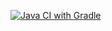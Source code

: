 [![Java CI with Gradle](https://github.com/doremifamiredo/ibankProfileTest/actions/workflows/main.yml/badge.svg)](https://github.com/doremifamiredo/ibankProfileTest/actions/workflows/main.yml)
